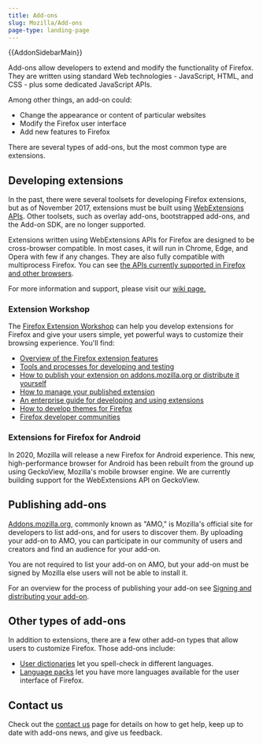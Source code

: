 ```yaml
---
title: Add-ons
slug: Mozilla/Add-ons
page-type: landing-page
---
```


{{AddonSidebarMain}}

Add-ons allow developers to extend and modify the functionality of Firefox. They are written using standard Web technologies - JavaScript, HTML, and CSS - plus some dedicated JavaScript APIs.

Among other things, an add-on could:

- Change the appearance or content of particular websites
- Modify the Firefox user interface
- Add new features to Firefox

There are several types of add-ons, but the most common type are extensions.

## Developing extensions

In the past, there were several toolsets for developing Firefox extensions, but as of November 2017, extensions must be built using [WebExtensions APIs](/en-US/docs/Mozilla/Add-ons/WebExtensions). Other toolsets, such as overlay add-ons, bootstrapped add-ons, and the Add-on SDK, are no longer supported.

Extensions written using WebExtensions APIs for Firefox are designed to be cross-browser compatible. In most cases, it will run in Chrome, Edge, and Opera with few if any changes. They are also fully compatible with multiprocess Firefox. You can see [the APIs currently supported in Firefox and other browsers](/en-US/docs/Mozilla/Add-ons/WebExtensions/Browser_support_for_JavaScript_APIs).

For more information and support, please visit our [wiki page.](https://wiki.mozilla.org/Add-ons/developer/communication)

### Extension Workshop

The [Firefox Extension Workshop](https://extensionworkshop.com) can help you develop extensions for Firefox and give your users simple, yet powerful ways to customize their browsing experience. You'll find:

- [Overview of the Firefox extension features](https://extensionworkshop.com/#about)
- [Tools and processes for developing and testing](https://extensionworkshop.com/documentation/develop/)
- [How to publish your extension on addons.mozilla.org or distribute it yourself](https://extensionworkshop.com/documentation/publish/)
- [How to manage your published extension](https://extensionworkshop.com/documentation/manage/)
- [An enterprise guide for developing and using extensions](https://extensionworkshop.com/documentation/enterprise/)
- [How to develop themes for Firefox](https://extensionworkshop.com/documentation/themes/)
- [Firefox developer communities](https://extensionworkshop.com/community/)

### Extensions for Firefox for Android

In 2020, Mozilla will release a new Firefox for Android experience. This new, high-performance browser for Android has been rebuilt from the ground up using GeckoView, Mozilla's mobile browser engine. We are currently building support for the WebExtensions API on GeckoView.

## Publishing add-ons

[Addons.mozilla.org](https://addons.mozilla.org), commonly known as "AMO," is Mozilla's official site for developers to list add-ons, and for users to discover them. By uploading your add-on to AMO, you can participate in our community of users and creators and find an audience for your add-on.

You are not required to list your add-on on AMO, but your add-on must be signed by Mozilla else users will not be able to install it.

For an overview for the process of publishing your add-on see [Signing and distributing your add-on](https://extensionworkshop.com/documentation/publish/signing-and-distribution-overview/).

## Other types of add-ons

In addition to extensions, there are a few other add-on types that allow users to customize Firefox. Those add-ons include:

- [User dictionaries](https://support.mozilla.org/en-US/kb/how-do-i-use-firefox-spell-checker) let you spell-check in different languages.
- [Language packs](https://support.mozilla.org/en-US/kb/use-firefox-another-language) let you have more languages available for the user interface of Firefox.

## Contact us

Check out the [contact us](/en-US/docs/Mozilla/Add-ons/Contact_us) page for details on how to get help, keep up to date with add-ons news, and give us feedback.
